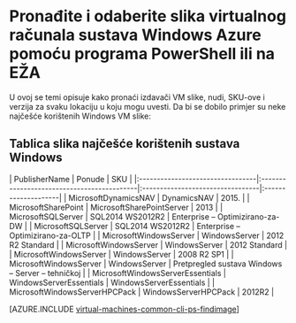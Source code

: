 <properties
   pageTitle="Pronađite i odaberite slika Windows VM | Microsoft Azure"
   description="Saznajte kako odrediti publisher, ponude i SKU-om za slike prilikom stvaranja virtualnog računala za Windows s modelom implementacije Voditelj resursa."
   services="virtual-machines-windows"
   documentationCenter=""
   authors="squillace"
   manager="timlt"
   editor=""
   tags="azure-resource-manager"
   />

<tags
   ms.service="virtual-machines-windows"
   ms.devlang="na"
   ms.topic="article"
   ms.tgt_pltfrm="vm-windows"
   ms.workload="infrastructure"
   ms.date="08/23/2016"
   ms.author="rasquill"/>

# <a name="navigate-and-select-windows-virtual-machine-images-in-azure-with-powershell-or-the-cli"></a>Pronađite i odaberite slika virtualnog računala sustava Windows Azure pomoću programa PowerShell ili na EŽA

U ovoj se temi opisuje kako pronaći izdavači VM slike, nudi, SKU-ove i verzija za svaku lokaciju u koju mogu uvesti. Da bi se dobilo primjer su neke najčešće korištenih Windows VM slike:

## <a name="table-of-commonly-used-windows-images"></a>Tablica slika najčešće korištenih sustava Windows


| PublisherName                        | Ponude                                 | SKU                         |
|:---------------------------------|:-------------------------------------------|:---------------------------------|:--------------------|
| MicrosoftDynamicsNAV             | DynamicsNAV                                | 2015.                             |
| MicrosoftSharePoint              | MicrosoftSharePointServer                  | 2013                             |
| MicrosoftSQLServer               | SQL2014 WS2012R2                           | Enterprise – Optimizirano-za-DW      |
| MicrosoftSQLServer               | SQL2014 WS2012R2                           | Enterprise – Optimizirano-za-OLTP    |
| MicrosoftWindowsServer           | WindowsServer                              | 2012 R2 Standard                  |
| MicrosoftWindowsServer           | WindowsServer                              | 2012 Standard               |
| MicrosoftWindowsServer           | WindowsServer                              | 2008 R2 SP1 |
| MicrosoftWindowsServer           | WindowsServer                              | Pretpregled sustava Windows – Server – tehničkoj |
| MicrosoftWindowsServerEssentials | WindowsServerEssentials                    | WindowsServerEssentials          |
| MicrosoftWindowsServerHPCPack    | WindowsServerHPCPack                       | 2012R2                           |


[AZURE.INCLUDE [virtual-machines-common-cli-ps-findimage](../../includes/virtual-machines-common-cli-ps-findimage.md)]
